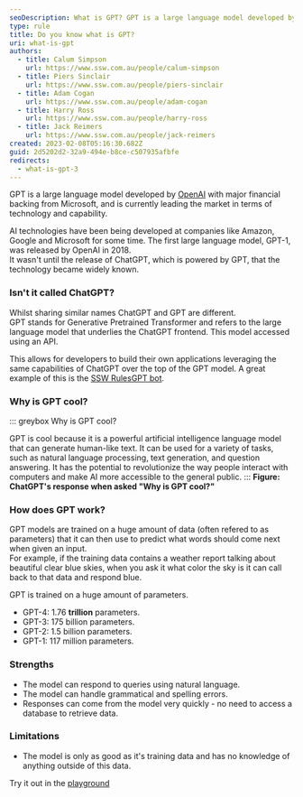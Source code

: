 ```yaml
---
seoDescription: What is GPT? GPT is a large language model developed by OpenAI with major financial backing from Microsoft, currently leading the market in terms of technology and capability.
type: rule
title: Do you know what is GPT?
uri: what-is-gpt
authors:
  - title: Calum Simpson
    url: https://www.ssw.com.au/people/calum-simpson
  - title: Piers Sinclair
    url: https://www.ssw.com.au/people/piers-sinclair
  - title: Adam Cogan
    url: https://www.ssw.com.au/people/adam-cogan
  - title: Harry Ross
    url: https://www.ssw.com.au/people/harry-ross
  - title: Jack Reimers
    url: https://www.ssw.com.au/people/jack-reimers
created: 2023-02-08T05:16:30.682Z
guid: 2d5202d2-32a9-494e-b8ce-c507935afbfe
redirects:
  - what-is-gpt-3
---
```


GPT is a large language model developed by [OpenAI](https://openai.com) with major financial backing from Microsoft, and is currently leading the market in terms of technology and capability.

<!--endintro-->

AI technologies have been being developed at companies like Amazon, Google and Microsoft for some time. The first large language model, GPT-1, was released by OpenAI in 2018.  
It wasn't until the release of ChatGPT, which is powered by GPT, that the technology became widely known.

### Isn't it called ChatGPT?

Whilst sharing similar names ChatGPT and GPT are different.  
GPT stands for Generative Pretrained Transformer and refers to the large language model that underlies the ChatGPT frontend. This model accessed using an API.

This allows for developers to build their own applications leveraging the same capabilities of ChatGPT over the top of the GPT model.
A great example of this is the [SSW RulesGPT bot](https://rulesgpt.ssw.com.au/).

### Why is GPT cool?

::: greybox
Why is GPT cool?

GPT is cool because it is a powerful artificial intelligence language model that can generate human-like text. It can be used for a variety of tasks, such as natural language processing, text generation, and question answering. It has the potential to revolutionize the way people interact with computers and make AI more accessible to the general public.
:::
**Figure: ChatGPT's response when asked "Why is GPT cool?"**

### How does GPT work?

GPT models are trained on a huge amount of data (often refered to as parameters) that it can then use to predict what words should come next when given an input.  
For example, if the training data contains a weather report talking about beautiful clear blue skies, when you ask it what color the sky is it can call back to that data and respond blue.

GPT is trained on a huge amount of parameters.

* GPT-4: 1.76 **trillion** parameters.
* GPT-3: 175 billion parameters.
* GPT-2: 1.5 billion parameters.
* GPT-1: 117 million parameters.

### Strengths

* The model can respond to queries using natural language.
* The model can handle grammatical and spelling errors.
* Responses can come from the model very quickly - no need to access a database to retrieve data.

### Limitations

* The model is only as good as it's training data and has no knowledge of anything outside of this data.

Try it out in the [playground](https://platform.openai.com/playground)

